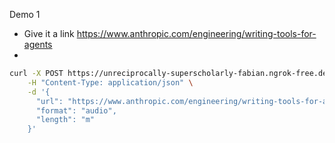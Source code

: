 Demo 1
* Give it a link  https://www.anthropic.com/engineering/writing-tools-for-agents
* 





```bash
curl -X POST https://unreciprocally-superscholarly-fabian.ngrok-free.dev/api/v1/articles \
    -H "Content-Type: application/json" \
    -d '{
      "url": "https://www.anthropic.com/engineering/writing-tools-for-agents",
      "format": "audio",
      "length": "m"
    }'
```